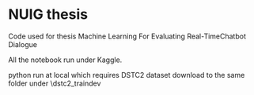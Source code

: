 # NUIG thesis

Code used for thesis Machine Learning For Evaluating Real-TimeChatbot Dialogue

All the notebook run under Kaggle.

python run at local which requires DSTC2 dataset download to the same folder under \dstc2_traindev


